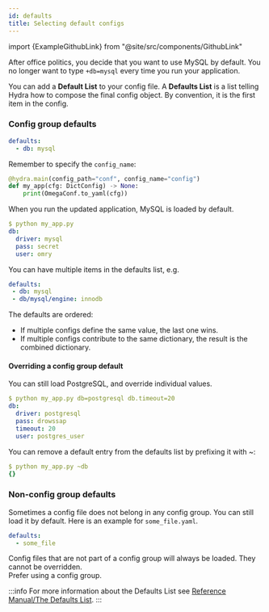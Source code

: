 ```yaml
---
id: defaults
title: Selecting default configs
---
```


import {ExampleGithubLink} from "@site/src/components/GithubLink"

<ExampleGithubLink to="examples/tutorials/basic/your_first_hydra_app/5_defaults"/>

After office politics, you decide that you want to use MySQL by default.
You no longer want to type `+db=mysql` every time you run your application.

You can add a **Default List** to your config file. 
A **Defaults List** is a list telling Hydra how to compose the final config object. 
By convention, it is the first item in the config.


### Config group defaults

```yaml title="config.yaml"
defaults:
  - db: mysql
```

Remember to specify the `config_name`:
```python
@hydra.main(config_path="conf", config_name="config")
def my_app(cfg: DictConfig) -> None:
    print(OmegaConf.to_yaml(cfg))
```

When you run the updated application, MySQL is loaded by default.
```yaml
$ python my_app.py
db:
  driver: mysql
  pass: secret
  user: omry
```

You can have multiple items in the defaults list, e.g.
```yaml
defaults:
 - db: mysql
 - db/mysql/engine: innodb
```

The defaults are ordered:
 * If multiple configs define the same value, the last one wins. 
 * If multiple configs contribute to the same dictionary, the result is the combined dictionary.


#### Overriding a config group default

You can still load PostgreSQL, and override individual values.
```yaml
$ python my_app.py db=postgresql db.timeout=20
db:
  driver: postgresql
  pass: drowssap
  timeout: 20
  user: postgres_user
```

You can remove a default entry from the defaults list by prefixing it with ~:
```yaml
$ python my_app.py ~db
{}
```

### Non-config group defaults
Sometimes a config file does not belong in any config group.
You can still load it by default. Here is an example for `some_file.yaml`.
```yaml
defaults:
  - some_file
```
Config files that are not part of a config group will always be loaded. They cannot be overridden.  
Prefer using a config group.

:::info
For more information about the Defaults List see [Reference Manual/The Defaults List](../../../advanced/defaults_list.md).
:::
